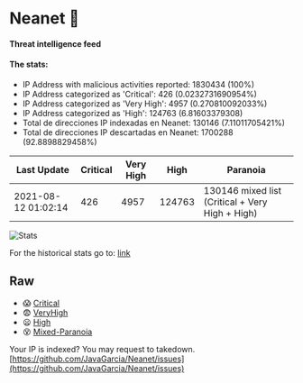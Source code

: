 # Neanet :hocho:
#### Threat intelligence feed
#### The stats:

- IP Address with malicious activities reported: 1830434 (100%)
- IP Address categorized as 'Critical':  426 (0.0232731690954%)
- IP Address categorized as 'Very High':  4957 (0.270810092033%)
- IP Address categorized as 'High':  124763 (6.81603379308)
- Total de direcciones IP indexadas en Neanet:  130146 (7.11011705421%)
- Total de direcciones IP descartadas en Neanet:  1700288 (92.8898829458%)

| Last Update | Critical | Very High | High | Paranoia |
| --- | --- | --- | --- | --- |
| 2021-08-12 01:02:14 | 426 | 4957 | 124763 | 130146 mixed list (Critical + Very High + High)|

![Stats](https://docs.google.com/spreadsheets/d/e/2PACX-1vSnaNMIXVabIpDJjufMlzH7poXnshF3mgd8Is1g9ytUEzVsP5my4Trn8f-xkoLLQ38xpL3HtmUexLo6/pubchart?oid=501124687&format=image)

For the historical stats go to: [link](/stats.csv)
## Raw
- :scream: [Critical](https://raw.githubusercontent.com/JavaGarcia/Neanet/master/blacklists/neanet_critical.txt)
- :fearful: [VeryHigh](https://raw.githubusercontent.com/JavaGarcia/Neanet/master/blacklists/neanet_veryHigh.txtt)
- :frowning: [High](https://raw.githubusercontent.com/JavaGarcia/Neanet/master/blacklists/neanet_high.txt)
- :dizzy_face: [Mixed-Paranoia](https://raw.githubusercontent.com/JavaGarcia/Neanet/master/blacklists/neanet_all.txt)


Your IP is indexed? You may request to takedown. [https://github.com/JavaGarcia/Neanet/issues](https://github.com/JavaGarcia/Neanet/issues)
























































































































































































































































































































































































































































































































































































































































































































































































































































































































































































































































































































































































































































































































































































































































































































































































































































































































































































































































































































































































































































































































































































































































































































































































































































































































































































































































































































































































































































































































































































































































































































































































































































































































































































































































































































































































































































































































































































































































































































































































































































































































































































































































































































































































































































































































































































































































































































































































































































































































































































































































































































































































































































































































































































































































































































































































































































































































































































































































































































































































































































































































































































































































































































































































































































































































































































































































































































































































































































































































































































































































































































































































































































































































































































































































































































































































































































































































































































































































































































































































































































































































































































































































































































